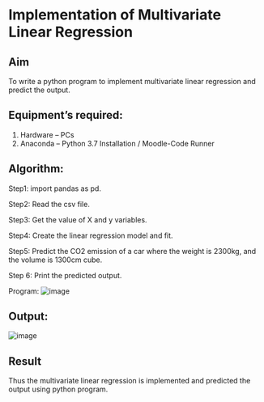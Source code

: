 # Implementation of Multivariate Linear Regression

## Aim
To write a python program to implement multivariate linear regression and predict the output.

## Equipment’s required:
1.	Hardware – PCs
2.	Anaconda – Python 3.7 Installation / Moodle-Code Runner
	
## Algorithm:
Step1:
import pandas as pd.

Step2:
Read the csv file.

Step3:
Get the value of X and y variables.

Step4:
Create the linear regression model and fit.

Step5:
Predict the CO2 emission of a car where the weight is 2300kg, and the volume is 1300cm cube.

Step 6:
Print the predicted output.

Program:
![image](https://github.com/Antonyabishek2004/Multivariate-Linear-Regression/assets/138849620/07d9fcf9-9639-423d-80e1-8202d8515a7c)

## Output:
![image](https://github.com/Antonyabishek2004/Multivariate-Linear-Regression/assets/138849620/44e339fa-8e64-4e5c-a083-40c5edc35b1d)

## Result
Thus the multivariate linear regression is implemented and predicted the output using python program.
